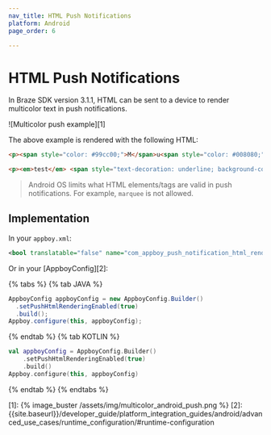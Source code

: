 ```yaml
---
nav_title: HTML Push Notifications
platform: Android
page_order: 6

---
```

# HTML Push Notifications

In Braze SDK version 3.1.1, HTML can be sent to a device to render multicolor text in push notifications.

![Multicolor push example][1]

The above example is rendered with the following HTML:

```html
<p><span style="color: #99cc00;">M</span>u<span style="color: #008080;">lti</span>Colo<span style="color: #ff6600;">r</span> <span style="color: #000080;">P</span><span style="color: #00ccff;">u</span><span style="color: #ff0000;">s</span><span style="color: #808080;">h</span></p>
```

```html
<p><em>test</em> <span style="text-decoration: underline; background-color: #ff6600;"><strong>message</strong></span></p>
```

> Android OS limits what HTML elements/tags are valid in push notifications. For example, `marquee` is not allowed.

## Implementation

In your `appboy.xml`:

```xml
<bool translatable="false" name="com_appboy_push_notification_html_rendering_enabled">true</bool>
```

Or in your [AppboyConfig][2]:

{% tabs %}
{% tab JAVA %}

```java
AppboyConfig appboyConfig = new AppboyConfig.Builder()
  .setPushHtmlRenderingEnabled(true)
  .build();
Appboy.configure(this, appboyConfig);
```

{% endtab %}
{% tab KOTLIN %}

```kotlin
val appboyConfig = AppboyConfig.Builder()
    .setPushHtmlRenderingEnabled(true)
    .build()
Appboy.configure(this, appboyConfig)
```

{% endtab %}
{% endtabs %}

[1]: {% image_buster /assets/img/multicolor_android_push.png %}
[2]: {{site.baseurl}}/developer_guide/platform_integration_guides/android/advanced_use_cases/runtime_configuration/#runtime-configuration
